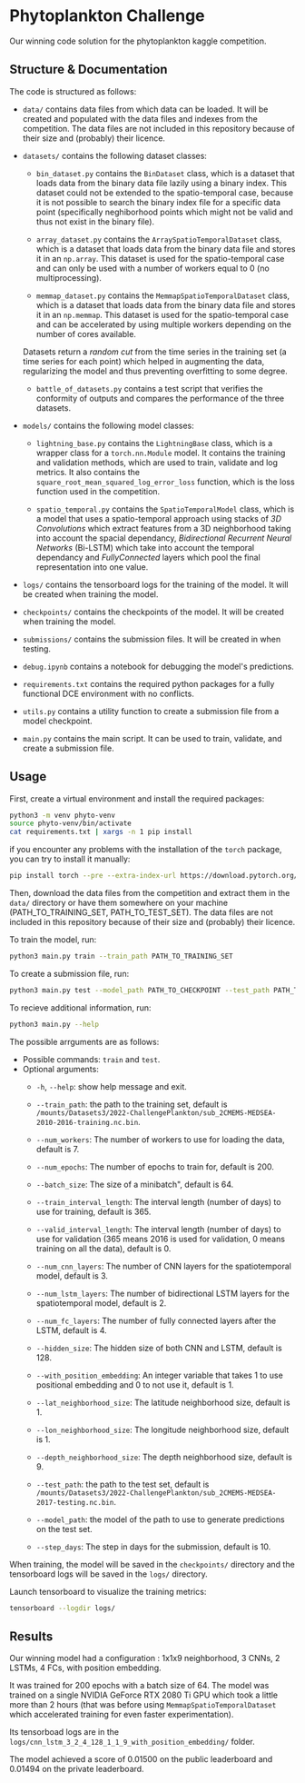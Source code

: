 # Phytoplankton Challenge

Our winning code solution for the phytoplankton kaggle competition.

## Structure & Documentation

The code is structured as follows:


- `data/` contains data files from which data can be loaded. It will be created and populated with the data files and indexes from the competition. The data files are not included in this repository because of their size and (probably) their licence.

- `datasets/` contains the following dataset classes:

  - `bin_dataset.py` contains the `BinDataset` class, which is a dataset that loads data from the binary data file lazily using a binary index. This dataset could not be extended to the spatio-temporal case, because it is not possible to search the binary index file for a specific data point (specifically neghiborhood points which might not be valid and thus not exist in the binary file).
  
  - `array_dataset.py` contains the `ArraySpatioTemporalDataset` class, which is a dataset that loads data from the binary data file and stores it in an `np.array`. This dataset is used for the spatio-temporal case and can only be used with a number of workers equal to 0 (no multiprocessing).

  - `memmap_dataset.py` contains the `MemmapSpatioTemporalDataset` class, which is a dataset that loads data from the binary data file and stores it in an `np.memmap`. This dataset is used for the spatio-temporal case and can be accelerated by using multiple workers depending on the number of cores available.
  
  Datasets return a *random cut* from the time series in the training set (a time series for each point) which helped in augmenting the data, regularizing the model and thus preventing overfitting to some degree.

  - `battle_of_datasets.py` contains a test script that verifies the conformity of outputs and compares the performance of the three datasets.

- `models/` contains the following model classes:

  - `lightning_base.py` contains the `LightningBase` class, which is a wrapper class for a `torch.nn.Module` model. It contains the training and validation methods, which are used to train, validate and log metrics. It also contains the `square_root_mean_squared_log_error_loss` function, which is the loss function used in the competition.

  - `spatio_temporal.py` contains the `SpatioTemporalModel` class, which is a model that uses a spatio-temporal approach using stacks of *3D Convolutions* which extract features from a 3D neighborhood taking into account the spacial dependancy, *Bidirectional Recurrent Neural Networks* (Bi-LSTM) which take into account the temporal dependancy and *FullyConnected* layers which pool the final representation into one value.

- `logs/` contains the tensorboard logs for the training of the model. It will be created when training the model.

- `checkpoints/` contains the checkpoints of the model. It will be created when training the model.

- `submissions/` contains the submission files. It will be created in when testing.

- `debug.ipynb` contains a notebook for debugging the model's predictions.

- `requirements.txt` contains the required python packages for a fully functional DCE environment with no conflicts.

- `utils.py` contains a utility function to create a submission file from a model checkpoint.

- `main.py` contains the main script. It can be used to train, validate, and create a submission file.

## Usage

First, create a virtual environment and install the required packages:

```bash
python3 -m venv phyto-venv
source phyto-venv/bin/activate
cat requirements.txt | xargs -n 1 pip install
```

if you encounter any problems with the installation of the `torch` package, you can try to install it manually:

```bash
pip install torch --pre --extra-index-url https://download.pytorch.org/whl/nightly/cu116 --force
```

Then, download the data files from the competition and extract them in the `data/` directory or have them somewhere on your machine (PATH_TO_TRAINING_SET, PATH_TO_TEST_SET). The data files are not included in this repository because of their size and (probably) their licence.

To train the model, run:

```bash
python3 main.py train --train_path PATH_TO_TRAINING_SET
```

To create a submission file, run:

```bash
python3 main.py test --model_path PATH_TO_CHECKPOINT --test_path PATH_TO_TEST_SET 
```

To recieve additional information, run:

```bash
python3 main.py --help
```

The possible arrguments are as follows:
- Possible commands: `train` and `test`.
- Optional arguments:
  - `-h`, `--help`: show help message and exit.
  
  - `--train_path`: the path to the training set, default is `/mounts/Datasets3/2022-ChallengePlankton/sub_2CMEMS-MEDSEA-2010-2016-training.nc.bin`.
  - `--num_workers`: The number of workers to use for loading the data, default is 7.
  - `--num_epochs`: The number of epochs to train for, default is 200.
  - `--batch_size`: The size of a minibatch", default is 64.
  - `--train_interval_length`: The interval length (number of days) to use for training, default is 365.
  - `--valid_interval_length`: The interval length (number of days) to use for validation (365 means 2016 is used for validation, 0 means training on all the data), default is 0.
  
  - `--num_cnn_layers`: The number of CNN layers for the spatiotemporal model, default is 3.
  - `--num_lstm_layers`: The number of bidirectional LSTM layers for the spatiotemporal model, default is 2.
  - `--num_fc_layers`: The number of fully connected layers after the LSTM, default is 4.
  - `--hidden_size`: The hidden size of both CNN and LSTM, default is 128.
  
  - `--with_position_embedding`: An integer variable that takes 1 to use positional embedding and 0 to not use it, default is 1.
  
  - `--lat_neighborhood_size`: The latitude neighborhood size, default is 1.
  - `--lon_neighborhood_size`: The longitude neighborhood size, default is 1.
  - `--depth_neighborhood_size`: The depth neighborhood size, default is 9.

  - `--test_path`: the path to the test set, default is `/mounts/Datasets3/2022-ChallengePlankton/sub_2CMEMS-MEDSEA-2017-testing.nc.bin`.
  - `--model_path`: the model of the path to use to generate predictions on the test set.
  - `--step_days`: The step in days for the submission, default is 10.

When training, the model will be saved in the `checkpoints/` directory and the tensorboard logs will be saved in the `logs/` directory.

Launch tensorboard to visualize the training metrics:

```bash
tensorboard --logdir logs/
```

## Results

Our winning model had a configuration : 1x1x9 neighborhood, 3 CNNs, 2 LSTMs, 4 FCs, with position embedding.

It was trained for 200 epochs with a batch size of 64. The model was trained on a single NVIDIA GeForce RTX 2080 Ti GPU which took a little more than 2 hours (that was before using `MemmapSpatioTemporalDataset` which accelerated training for even faster experimentation).

Its tensorboad logs are in the `logs/cnn_lstm_3_2_4_128_1_1_9_with_position_embedding/` folder.

The model achieved a score of 0.01500 on the public leaderboard and 0.01494 on the private leaderboard.